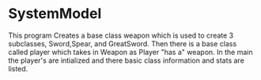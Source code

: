 # SystemModel
This program Creates a base class weapon which is used to create 3 subclasses, Sword,Spear, and GreatSword. Then there is a base class called player which takes in Weapon as Player "has a" weapon. In the main the player's are intialized and there basic class information and stats are listed. 

